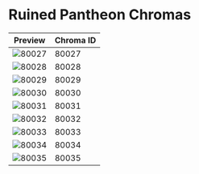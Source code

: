 # Ruined Pantheon Chromas

| Preview | Chroma ID |
|---------|-----------|
| ![80027](https://raw.communitydragon.org/latest/plugins/rcp-be-lol-game-data/global/default/v1/champion-chroma-images/80/80027.png) | 80027 |
| ![80028](https://raw.communitydragon.org/latest/plugins/rcp-be-lol-game-data/global/default/v1/champion-chroma-images/80/80028.png) | 80028 |
| ![80029](https://raw.communitydragon.org/latest/plugins/rcp-be-lol-game-data/global/default/v1/champion-chroma-images/80/80029.png) | 80029 |
| ![80030](https://raw.communitydragon.org/latest/plugins/rcp-be-lol-game-data/global/default/v1/champion-chroma-images/80/80030.png) | 80030 |
| ![80031](https://raw.communitydragon.org/latest/plugins/rcp-be-lol-game-data/global/default/v1/champion-chroma-images/80/80031.png) | 80031 |
| ![80032](https://raw.communitydragon.org/latest/plugins/rcp-be-lol-game-data/global/default/v1/champion-chroma-images/80/80032.png) | 80032 |
| ![80033](https://raw.communitydragon.org/latest/plugins/rcp-be-lol-game-data/global/default/v1/champion-chroma-images/80/80033.png) | 80033 |
| ![80034](https://raw.communitydragon.org/latest/plugins/rcp-be-lol-game-data/global/default/v1/champion-chroma-images/80/80034.png) | 80034 |
| ![80035](https://raw.communitydragon.org/latest/plugins/rcp-be-lol-game-data/global/default/v1/champion-chroma-images/80/80035.png) | 80035 |